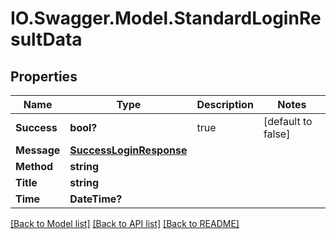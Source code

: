 # IO.Swagger.Model.StandardLoginResultData
## Properties

Name | Type | Description | Notes
------------ | ------------- | ------------- | -------------
**Success** | **bool?** | true | [default to false]
**Message** | [**SuccessLoginResponse**](SuccessLoginResponse.md) |  | 
**Method** | **string** |  | 
**Title** | **string** |  | 
**Time** | **DateTime?** |  | 

[[Back to Model list]](../README.md#documentation-for-models) [[Back to API list]](../README.md#documentation-for-api-endpoints) [[Back to README]](../README.md)

